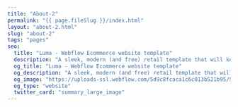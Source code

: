 ```yaml
---
title: "About-2"
permalink: "{{ page.fileSlug }}/index.html"
layout: "about-2.html"
slug: "about-2"
tags: "pages"
seo:
  title: "Luma - Webflow Ecommerce website template"
  description: "A sleek, modern (and free) retail template that will keep the attention on your products. Take full control of the colors, web fonts, images, and other styles that make your brand shine."
  og_title: "Luma - Webflow Ecommerce website template"
  og_description: "A sleek, modern (and free) retail template that will keep the attention on your products. Take full control of the colors, web fonts, images, and other styles that make your brand shine."
  og_image: "https://uploads-ssl.webflow.com/5d9c8fcaca1c6c013b521b95/5dc23e129dcd8e59a2a18652_luma-og.jpg"
  og_type: "website"
  twitter_card: "summary_large_image"
---
```



